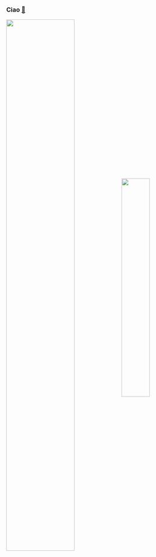 ### Ciao [👋](https://pulver22.github.io/)

<a href="https://pulver22.github.io/"><img align="center" width="60%" src="https://github-readme-stats.vercel.app/api?username=pulver22&count_private=true&include_all_commits=true&show_icons=true&theme=dracula"/></a>
<a href="https://pulver22.github.io/"><img align="center" width="38.4760738255%" src="https://github-readme-stats.vercel.app/api/top-langs/?username=pulver22&theme=dracula&layout=compact&langs_count=10&hide=html"/></a>
